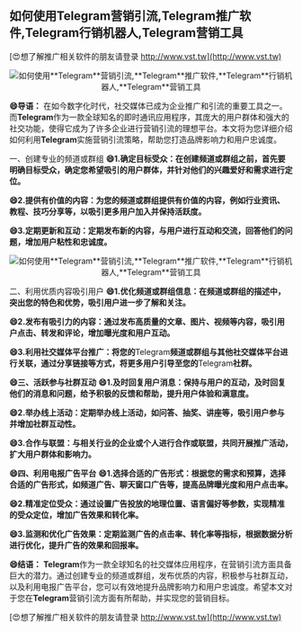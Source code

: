 ## **如何使用**Telegram**营销引流,**Telegram**推广软件,**Telegram**行销机器人,**Telegram**营销工具**

[😍想了解推广相关软件的朋友请登录 http://www.vst.tw](http://www.vst.tw)

 <center><img src="https://vst.tw/MP4/tuiguang/png/0.png" alt="如何使用**Telegram**营销引流,**Telegram**推广软件,**Telegram**行销机器人,**Telegram**营销工具"></center>

**😄导语：**
在如今数字化时代，社交媒体已成为企业推广和引流的重要工具之一。而**Telegram**作为一款全球知名的即时通讯应用程序，其庞大的用户群体和强大的社交功能，使得它成为了许多企业进行营销引流的理想平台。本文将为您详细介绍如何利用**Telegram**实施营销引流策略，帮助您打造品牌影响力和用户忠诚度。

一、创建专业的频道或群组
**😄1.确定目标受众：在创建频道或群组之前，首先要明确目标受众，确定您希望吸引的用户群体，并针对他们的兴趣爱好和需求进行定位。**

**😄2.提供有价值的内容：为您的频道或群组提供有价值的内容，例如行业资讯、教程、技巧分享等，以吸引更多用户加入并保持活跃度。**

**😄3.定期更新和互动：定期发布新的内容，与用户进行互动和交流，回答他们的问题，增加用户粘性和忠诚度。**

 <center><img src="https://vst.tw/MP4/tuiguang/png/1.png" alt="如何使用**Telegram**营销引流,**Telegram**推广软件,**Telegram**行销机器人,**Telegram**营销工具"></center>

二、利用优质内容吸引用户
**😄1.优化频道或群组信息：在频道或群组的描述中，突出您的特色和优势，吸引用户进一步了解和关注。**

**😄2.发布有吸引力的内容：通过发布高质量的文章、图片、视频等内容，吸引用户点击、转发和评论，增加曝光度和用户互动。**

**😄3.利用社交媒体平台推广：将您的**Telegram**频道或群组与其他社交媒体平台进行关联，通过分享链接等方式，将更多用户引导至您的**Telegram**社群。**

**😄三、活跃参与社群互动**
**😄1.及时回复用户消息：保持与用户的互动，及时回复他们的消息和问题，给予积极的反馈和帮助，提升用户体验和满意度。**

**😄2.举办线上活动：定期举办线上活动，如问答、抽奖、讲座等，吸引用户参与并增加社群互动性。**

**😄3.合作与联盟：与相关行业的企业或个人进行合作或联盟，共同开展推广活动，扩大用户群体和影响力。**

**😄四、利用电报广告平台**
**😄1.选择合适的广告形式：根据您的需求和预算，选择合适的广告形式，如频道广告、聊天窗口广告等，提高品牌曝光度和用户点击率。**

**😄2.精准定位受众：通过设置广告投放的地理位置、语言偏好等参数，实现精准的受众定位，增加广告效果和转化率。**

**😄3.监测和优化广告效果：定期监测广告的点击率、转化率等指标，根据数据分析进行优化，提升广告的效果和回报率。**

**😄结语：**
**Telegram**作为一款全球知名的社交媒体应用程序，在营销引流方面具备巨大的潜力。通过创建专业的频道或群组，发布优质的内容，积极参与社群互动，以及利用电报广告平台，您可以有效地提升品牌影响力和用户忠诚度。希望本文对于您在**Telegram**营销引流方面有所帮助，并实现您的营销目标。

[😍想了解推广相关软件的朋友请登录 http://www.vst.tw](http://www.vst.tw)




